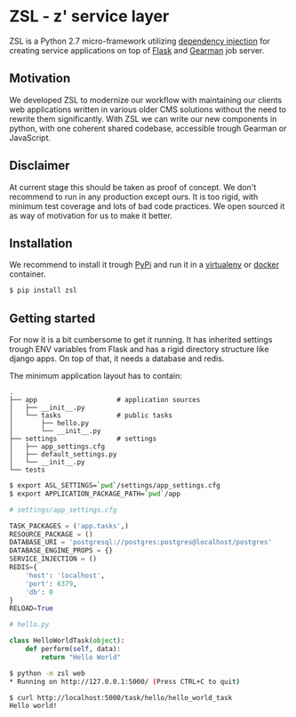# ZSL - z' service layer

ZSL is a Python 2.7 micro-framework utilizing 
[dependency injection](https://en.wikipedia.org/wiki/Dependency_injection) 
for creating service applications on top of [Flask](http://flask.pocoo.org/docs/0.11/)
and [Gearman](http://gearman.org/) job server.

## Motivation

We developed ZSL to modernize our workflow with maintaining our clients web
applications written in various older CMS solutions without the need to rewrite 
them significantly. With ZSL we can write our new components in python, with one
coherent shared codebase, accessible trough Gearman or JavaScript.
    
## Disclaimer

At current stage this should be taken as proof of concept. We don't recommend to 
run in any production except ours. It is too rigid, with minimum test coverage 
and lots of bad code practices. We open sourced it as way of motivation for us 
to make it better.

## Installation

We recommend to install it trough [PyPi](https://pypi.python.org/pypi) and run it in 
a [virtualenv](https://docs.python.org/3/library/venv.html) or 
[docker](https://docker.com) container.

```bash
$ pip install zsl
```

## Getting started

For now it is a bit cumbersome to get it running. It has inherited settings
trough ENV variables from Flask and has a rigid directory structure like django 
apps. On top of that, it needs a database and redis.

The minimum application layout has to contain:
```
.
├── app                    # application sources 
│   ├── __init__.py
│   └── tasks              # public tasks
│       ├── hello.py
│       └── __init__.py
├── settings               # settings 
│   ├── app_settings.cfg 
│   ├── default_settings.py
│   └── __init__.py
└── tests 
```

```bash
$ export ASL_SETTINGS=`pwd`/settings/app_settings.cfg
$ export APPLICATION_PACKAGE_PATH=`pwd`/app
```

```python
# settings/app_settings.cfg

TASK_PACKAGES = ('app.tasks',)
RESOURCE_PACKAGE = ()
DATABASE_URI = 'postgresql://postgres:postgres@localhost/postgres'
DATABASE_ENGINE_PROPS = {}
SERVICE_INJECTION = ()
REDIS={
    'host': 'localhost',
    'port': 6379,
    'db': 0
}
RELOAD=True

```

```python
# hello.py

class HelloWorldTask(object):
    def perform(self, data):
        return "Hello World"
```

```bash
$ python -m zsl web
* Running on http://127.0.0.1:5000/ (Press CTRL+C to quit)

```

```bash
$ curl http://localhost:5000/task/hello/hello_world_task
Hello world!
```